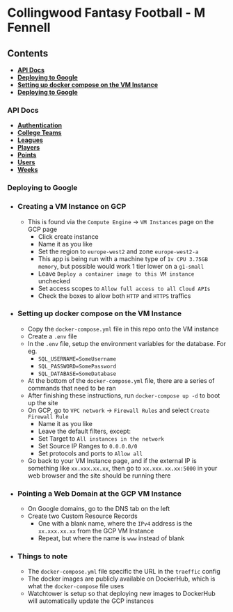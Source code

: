 # Collingwood Fantasy Football - M Fennell

## Contents

* [**API Docs**](#api-docs)
* [**Deploying to Google**](#deploying-to-google)
* [**Setting up docker compose on the VM Instance**](#setting-up-docker-compose-on-the-vm-instance)
* [**Deploying to Google**](#deploying-to-google)

### API Docs

* [**Authentication**](http://ccafcfantasy.com:8080/swagger-ui.html#/authentication)
* [**College Teams**](http://ccafcfantasy.com:8080/swagger-ui.html#/college-team-controller)
* [**Leagues**](http://ccafcfantasy.com:8080/swagger-ui.html#/league-controller)
* [**Players**](http://ccafcfantasy.com:8080/swagger-ui.html#/player-controller)
* [**Points**](http://ccafcfantasy.com:8080/swagger-ui.html#/points-controller)
* [**Users**](http://ccafcfantasy.com:8080/swagger-ui.html#/user)
* [**Weeks**](http://ccafcfantasy.com:8080/swagger-ui.html#/weeks-controller)

### Deploying to Google

* ### Creating a VM Instance on GCP

  * This is found via the `Compute Engine` -> `VM Instances` page on the GCP page
    * Click create instance
    * Name it as you like
    * Set the region to `europe-west2` and zone `europe-west2-a`
    * This app is being run with a machine type of `1v CPU 3.75GB memory`, but possible would work 1 tier lower on a `g1-small`
    * Leave `Deploy a container image to this VM instance` unchecked
    * Set access scopes to `Allow full access to all Cloud APIs`
    * Check the boxes to allow both `HTTP` and `HTTPS` traffics

* ### Setting up docker compose on the VM Instance

  * Copy the `docker-compose.yml` file in this repo onto the VM instance
  * Create a `.env` file
  * In the `.env` file, setup the environment variables for the database. For eg.
    * `SQL_USERNAME=SomeUsername`
    * `SQL_PASSWORD=SomePassword`
    * `SQL_DATABASE=SomeDatabase`
  * At the bottom of the `docker-compose.yml` file, there are a series of commands that need to be ran
  * After finishing these instructions, run `docker-compose up -d` to boot up the site
  * On GCP, go to `VPC network` -> `Firewall Rules` and select `Create Firewall Rule`
    * Name it as you like
    * Leave the default filters, except:
    * Set Target to `All instances in the network`
    * Set Source IP Ranges to `0.0.0.0/0`
    * Set protocols and ports to `Allow all`
  * Go back to your VM Instance page, and if the external IP is something like `xx.xxx.xx.xx`, then go to `xx.xxx.xx.xx:5000` in your web browser and the site should be running there

* ### Pointing a Web Domain at the GCP VM Instance

  * On Google domains, go to the DNS tab on the left
  * Create two Custom Resource Records
    * One with a blank name, where the `IPv4` address is the `xx.xxx.xx.xx` from the GCP VM Instance
    * Repeat, but where the name is `www` instead of blank

* ### Things to note

  * The `docker-compose.yml` file specific the URL in the `traeffic` config
  * The docker images are publicly available on DockerHub, which is what the `docker-compose` file uses
  * Watchtower is setup so that deploying new images to DockerHub will automatically update the GCP instances
  
  
  
  
  
  
  
  
  
  
  
  
  
  
  
  
  
  
  
  
  
  
  
  
  
  
  
  
  
  
  
  
  
  
  
  
  
  
  
  
  
  
  
  
  
  
  
  
  
  
  
  
  
  
  
  
  
  
  
  
  
  
  
  
  
  
  
  
  
  
  
  
  
  
  
  
  
  
  
  
  
  
  
  
  
  
  
  
  
  
  
  
  
  
  
  
  
  
  
  
  
  
  
  
  
  
  
  
  
  
  
  
  
  
  
  
  
  
  
  
  
  
  
  
  
  
  
  
  
  
  
  
  
  
  
  
  
  
  
  
  
  
  
  
  
  
  
  
  
  
  
  
  
  
  
  
  
  
  
  
  
  
  
  
  
  
  
  
  
  
  
  
  
  
  
  
  
  
  
  
  
  
  
  
  
  
  
  
  
  
  
  
  
  
  
  
  
  
  
  
  
  
  
  
  
  
  
  
  
  
  
  
  
  
  
  
  
  
  
  
  
  
  
  
  
  
  
  
  
  
  
  
  
  
  
  
  
  
  
  
